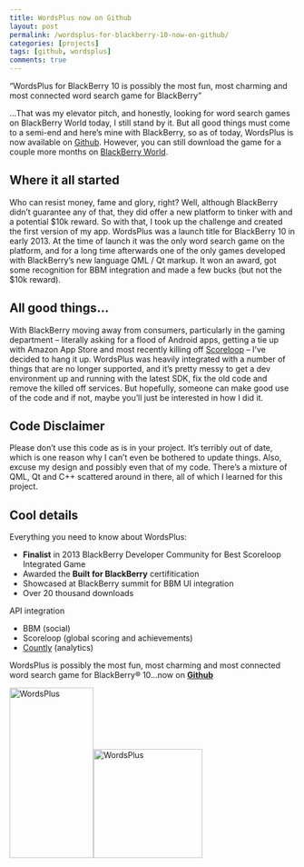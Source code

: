 ```yaml
---
title: WordsPlus now on Github
layout: post
permalink: /wordsplus-for-blackberry-10-now-on-github/
categories: [projects]
tags: [github, wordsplus]
comments: true
---
```

&#8220;WordsPlus for BlackBerry 10 is possibly the most fun, most charming and most connected word search game for BlackBerry&#8221;

&#8230;That was my elevator pitch, and honestly, looking for word search games on BlackBerry World today, I still stand by it. But all good things must come to a semi-end and here&#8217;s mine with BlackBerry, so as of today, WordsPlus is now available on <a title="WordsPlus" href="https://github.com/jasonicarter/wordsplus" target="_blank">Github</a>. However, you can still download the game for a couple more months on <a title="WordsPlus" href="http://appworld.blackberry.com/webstore/content/24752875" target="_blank">BlackBerry World</a>.

## Where it all started

Who can resist money, fame and glory, right? Well, although BlackBerry didn&#8217;t guarantee any of that, they did offer a new platform to tinker with and a potential $10k reward. So with that, I took up the challenge and created the first version of my app. WordsPlus was a launch title for BlackBerry 10 in early 2013. At the time of launch it was the only word search game on the platform, and for a long time afterwards one of the only games developed with BlackBerry&#8217;s new language QML / Qt markup. It won an award, got some recognition for BBM integration and made a few bucks (but not the $10k reward).

<!--more-->

## All good things&#8230;

With BlackBerry moving away from consumers, particularly in the gaming department &#8211; literally asking for a flood of Android apps, getting a tie up with Amazon App Store and most recently killing off <a title="Scoreloop" href="http://online.wsj.com/articles/blackberry-to-shut-down-scoreloop-1405016393" target="_blank">Scoreloop</a> &#8211; I&#8217;ve decided to hang it up. WordsPlus was heavily integrated with a number of things that are no longer supported, and it&#8217;s pretty messy to get a dev environment up and running with the latest SDK, fix the old code and remove the killed off services. But hopefully, someone can make good use of the code and if not, maybe you&#8217;ll just be interested in how I did it.

## Code Disclaimer

Please don&#8217;t use this code as is in your project. It&#8217;s terribly out of date, which is one reason why I can&#8217;t even be bothered to update things. Also, excuse my design and possibly even that of my code. There&#8217;s a mixture of QML, Qt and C++ scattered around in there, all of which I learned for this project.

## Cool details

Everything you need to know about WordsPlus:

  * **Finalist** in 2013 BlackBerry Developer Community for Best Scoreloop Integrated Game
  * Awarded the **Built for BlackBerry** certifitication
  * Showcased at BlackBerry summit for BBM UI integration
  * Over 20 thousand downloads

API integration

  * BBM (social)
  * Scoreloop (global scoring and achievements)
  * <a title="Countly" href="https://count.ly/" target="_blank">Countly</a> (analytics)

WordsPlus is possibly the most fun, most charming and most connected word search game for BlackBerry® 10&#8230;now on <a title="WordsPlus" href="https://github.com/jasonicarter/wordsplus" target="_blank"><strong>Github</strong></a>

<img class="size-medium wp-image-330" src="http://jasoncarter.io/wordpress/wp-content/uploads/2014/09/wordsplus_angle-148x300.png" alt="WordsPlus" width="148" height="300" /><img class="alignleft  wp-image-358" src="http://jasoncarter.io/wordpress/wp-content/uploads/2014/09/480x480-300x300.png" alt="WordsPlus" width="192" height="192" />